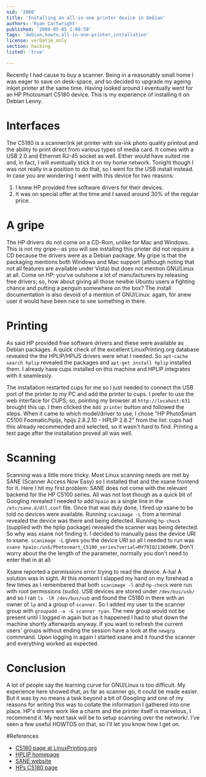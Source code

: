 ```yaml
---
nid: '2860'
title: 'Installing an all-in-one printer device in Debian'
authors: 'Ryan Cartwright'
published: '2008-05-05 1:08:58'
tags: 'debian,howto,all-in-one-printer,installation'
license: verbatim_only
section: hacking
listed: 'true'

---
```

Recently I had cause to buy a scanner. Being in a reasonably small home I was eager to save on desk-space, and so decided to upgrade my ageing inkjet printer at the same time. Having looked around I eventually went for an HP Photosmart C5180 device. This is my experience of installing it on Debian Lenny.

<!--break-->

# Interfaces

The C5180 is a scanner/ink jet printer with six-ink photo quality printout and the ability to print direct from various types of media card. It comes with a USB 2.0 and Ethernet RJ-45 socket as well. Either would have suited me and, in fact, I will eventually stick it on my home network. Tonight though I was not really in a position to do that, so I went for the USB install instead. In case you are wondering I went with this device for two reasons:

1. I knew HP provided free software drivers for their devices.
2. It was on special offer at the time and I saved around 30% of the regular price.

# A gripe

The HP drivers do not come on a CD-Rom, unlike for Mac and Windows. This is not my gripe--as you will see installing this printer did not require a CD because the drivers were as a Debian package. My gripe is that the packaging mentions both Windows and Mac support (although noting that not all features are available under Vista) but does not mention GNU/Linux at all. Come on HP: you've outshone a lot of manufacturers by releasing free drivers; so, how about giving all those newbie Ubuntu users a fighting chance and putting a penguin somewhere on the box? The install documentation is also devoid of a mention of GNU/Linux: again, for anew user it would have been nice to see something in there.

# Printing

As said HP provided free software drivers and these were available as Debian packages. A quick check of the excellent LinuxPrinting.org database revealed the the HPLIP/HPIJS drivers were what I needed. So `apt-cache search hplip` revealed the packages and `apt-get install hplip` installed them. I already have cups installed on this machine and HPLIP integrates with it seamlessly.

The installation restarted cups for me so I just needed to connect the USB port of the printer to my PC and add the printer to cups. I prefer to use the web interface for CUPS; so, pointing my browser at `http://locahost:631` brought this up. I then clicked the `Add printer` button and followed the steps. When it came to which model/driver to use, I chose "HP PhotoSmart C5100 Foomatic/hpijs, hpijs 2.8.2.10 - HPLIP 2.8.2" from the list: cups had this already recommended and selected, so it wasn't hard to find. Printing a test page after the installation proved all was well.

# Scanning

Scanning was a little more tricky. Most Linux scanning needs are met by SANE (Scanner Access Now Easy) so I installed that and the xsane frontend for it. Here I hit my first problem: SANE does not come with the relevant backend for the HP C5100 series. All was not lost though as a quick bit of Googling revealed I needed to add `hpaio` as a single line in the `/etc/sane.d/dll.conf` file. Once that was duly done, I fired up xsane to be told no devices were available. Running `scanimage -L` from a terminal revealed the device was there and being detected. Running `hp-check` (supplied with the hplip package) revealed the scanner was being detected. So why was xsane not finding it. I decided to manually pass the device URI to xsane. `scanimage -L` gives you the device URI so all I needed to run was ` xsane hpaio:/usb/Photosmart_C5100_series?serial=MY79IQ213604MK`. Don't worry about the the length of the parameter, normally you don't need to enter that in at all.

Xsane reported a permissions error trying to read the device. A-ha! A solution was in sight. At this moment I slapped my hand on my forehead a few times as I remembered that both `scanimage -l` and `hp-check` were run with root permissions (sudo). USB devices are stored under `/dev/bus/usb/` and so I ran `ls -lR /dev/bus/usb` and found the C5180 in there with an owner of `lp` and a group of `scanner`. So I added my user to the scanner group with  `groupadd -a -G scanner ryan`. The new group would not be present until I logged in again but as it happened I had to shut down the machine shortly afterwards anyway. If you want to refresh the current users' groups without ending the session have a look at the `newgrp` commnand. Upon logging in again I started xsane and it found the scanner and everything worked as expected.

# Conclusion

A lot of people say the learning curve for GNU/Linux is too difficult. My experience here showed that,  as far as scanner go, it could be made easier. But it was by no means a task beyond a bit of Googling and one of my reasons for writing this was to collate the information I gathered into one place. HP's drivers work like a charm and the printer itself is marvelous, I recommend it. My next task will be to setup scanning over the network/. I've seen a few useful HOWTOS on that, so I'll let you know how I get on.

#References
* [C5180 page at LinuxPrinting.org](http://www.linuxprinting.org/show_printer.cgi?recnum=HP-PhotoSmart_C5180)
* [HPLIP homepage](http://hplip.sourceforge.net/)
* [SANE website](http://www.sane-project.org/)
* [HPs C5180 page](http://h10010.www1.hp.com/wwpc/uk/en/ho/WF05a/5043-5527-7369133-7369133-12721008-12721116.html)